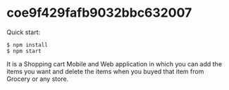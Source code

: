 # coe9f429fafb9032bbc632007

Quick start:

```
$ npm install
$ npm start
````

It is a Shopping cart Mobile and Web application in which you can add the items you want and delete the items when you buyed that item from Grocery or any store.
